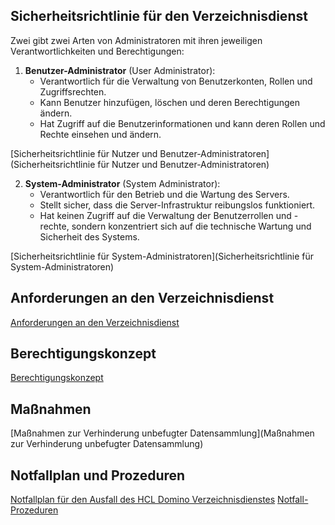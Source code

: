 ## Sicherheitsrichtlinie für den Verzeichnisdienst

Zwei gibt zwei Arten von Administratoren mit ihren jeweiligen Verantwortlichkeiten und Berechtigungen:

1. **Benutzer-Administrator** (User Administrator):
   - Verantwortlich für die Verwaltung von Benutzerkonten, Rollen und Zugriffsrechten.
   - Kann Benutzer hinzufügen, löschen und deren Berechtigungen ändern.
   - Hat Zugriff auf die Benutzerinformationen und kann deren Rollen und Rechte einsehen und ändern.

[Sicherheitsrichtlinie für Nutzer und Benutzer-Administratoren](Sicherheitsrichtlinie für Nutzer und Benutzer-Administratoren)

2. **System-Administrator** (System Administrator):
   - Verantwortlich für den Betrieb und die Wartung des Servers.
   - Stellt sicher, dass die Server-Infrastruktur reibungslos funktioniert.
   - Hat keinen Zugriff auf die Verwaltung der Benutzerrollen und -rechte, sondern konzentriert sich auf die technische Wartung und Sicherheit des Systems.

[Sicherheitsrichtlinie für System-Administratoren](Sicherheitsrichtlinie für System-Administratoren)

## Anforderungen an den Verzeichnisdienst

[Anforderungen an den Verzeichnisdienst](Anforderungen)

## Berechtigungskonzept

[Berechtigungskonzept](Berechtigungskonzept)

## Maßnahmen

[Maßnahmen zur Verhinderung unbefugter Datensammlung](Maßnahmen zur Verhinderung unbefugter Datensammlung)

## Notfallplan und Prozeduren
[Notfallplan für den Ausfall des HCL Domino Verzeichnisdienstes](Notfallplan)
[Notfall-Prozeduren](Notfall-Prozeduren)
